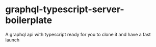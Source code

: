 # graphql-typescript-server-boilerplate
A graphql api with typescript ready for you to clone it and have a fast launch

